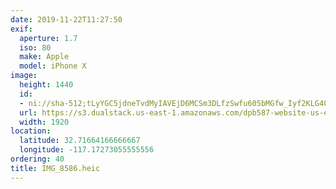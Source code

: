 ```yaml
---
date: 2019-11-22T11:27:50
exif:
  aperture: 1.7
  iso: 80
  make: Apple
  model: iPhone X
image:
  height: 1440
  id:
  - ni://sha-512;tLyYGC5jdneTvdMyIAVEjD6MCSm3DLfzSwfu605bMGfw_Iyf2KLG40Ym3zi1oYs9qKfZkKYied1aDxwcN352qA
  url: https://s3.dualstack.us-east-1.amazonaws.com/dpb587-website-us-east-1/asset/gallery/2019-san-diego/b83a4442-da28-d1b8-ba51-368cad3b9fc1~1920.jpg
  width: 1920
location:
  latitude: 32.71664166666667
  longitude: -117.17273055555556
ordering: 40
title: IMG_8586.heic
---
```

